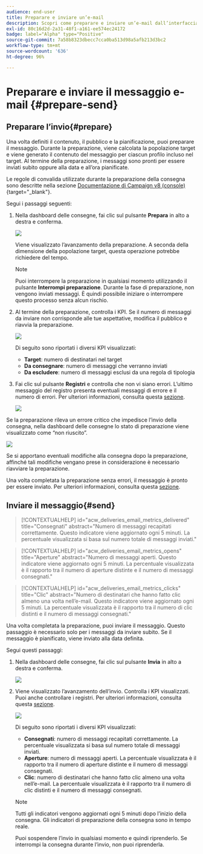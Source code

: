 ```yaml
---
audience: end-user
title: Preparare e inviare un’e-mail
description: Scopri come preparare e inviare un’e-mail dall’interfaccia utente di Campaign Web
exl-id: 80c16d2d-2a31-48f1-a161-ee574ec24172
badge: label="Alpha" type="Positive"
source-git-commit: 7a58b8323dbecc7cca0ba513d98a5afb213d3bc2
workflow-type: tm+mt
source-wordcount: '636'
ht-degree: 96%

---
```



# Preparare e inviare il messaggio e-mail {#prepare-send}


<!--

	show how to prepare and send the email + the live kpis in the dashboard

like acc when preparation, target calculated then send
real time KPIs, not in AJO. similar to ACS.
exclusion logs, causes
-->

<!--
send also KPIs
-->

## Preparare l’invio{#prepare}

Una volta definiti il contenuto, il pubblico e la pianificazione, puoi preparare il messaggio. Durante la preparazione, viene calcolata la popolazione target e viene generato il contenuto del messaggio per ciascun profilo incluso nel target. Al termine della preparazione, i messaggi sono pronti per essere inviati subito oppure alla data e all’ora pianificate.

Le regole di convalida utilizzate durante la preparazione della consegna sono descritte nella sezione [Documentazione di Campaign v8 (console)](https://experienceleague.adobe.com/docs/campaign/campaign-v8/campaigns/send/validate/delivery-analysis.html){target="_blank"}.

Segui i passaggi seguenti:

1. Nella dashboard delle consegne, fai clic sul pulsante **Prepara** in alto a destra e conferma.

   ![](assets/prepare.png)

   Viene visualizzato l’avanzamento della preparazione. A seconda della dimensione della popolazione target, questa operazione potrebbe richiedere del tempo.

   >[!NOTE]
   >
   >Puoi interrompere la preparazione in qualsiasi momento utilizzando il pulsante **Interrompi preparazione**. Durante la fase di preparazione, non vengono inviati messaggi. È quindi possibile iniziare o interrompere questo processo senza alcun rischio.

1. Al termine della preparazione, controlla i KPI. Se il numero di messaggi da inviare non corrisponde alle tue aspettative, modifica il pubblico e riavvia la preparazione.

   ![](assets/prepare2.png)

   Di seguito sono riportati i diversi KPI visualizzati:

   * **Target**: numero di destinatari nel target
   * **Da consegnare**: numero di messaggi che verranno inviati
   * **Da escludere**: numero di messaggi esclusi da una regola di tipologia

1. Fai clic sul pulsante **Registri** e controlla che non vi siano errori. L’ultimo messaggio del registro presenta eventuali messaggi di errore e il numero di errori. Per ulteriori informazioni, consulta questa [sezione](delivery-logs.md).

   ![](assets/prepare-logs.png)

Se la preparazione rileva un errore critico che impedisce l’invio della consegna, nella dashboard delle consegne lo stato di preparazione viene visualizzato come “non riuscito”.

![](assets/prepare-error.png)

Se si apportano eventuali modifiche alla consegna dopo la preparazione, affinché tali modifiche vengano prese in considerazione è necessario riavviare la preparazione.

Una volta completata la preparazione senza errori, il messaggio è pronto per essere inviato. Per ulteriori informazioni, consulta questa [sezione](#send).

## Inviare il messaggio{#send}

>[!CONTEXTUALHELP]
>id="acw_deliveries_email_metrics_delivered"
>title="Consegnati"
>abstract="Numero di messaggi recapitati correttamente. Questo indicatore viene aggiornato ogni 5 minuti. La percentuale visualizzata si basa sul numero totale di messaggi inviati."

>[!CONTEXTUALHELP]
>id="acw_deliveries_email_metrics_opens"
>title="Aperture"
>abstract="Numero di messaggi aperti. Questo indicatore viene aggiornato ogni 5 minuti. La percentuale visualizzata è il rapporto tra il numero di aperture distinte e il numero di messaggi consegnati."

>[!CONTEXTUALHELP]
>id="acw_deliveries_email_metrics_clicks"
>title="Clic"
>abstract="Numero di destinatari che hanno fatto clic almeno una volta nell’e-mail. Questo indicatore viene aggiornato ogni 5 minuti. La percentuale visualizzata è il rapporto tra il numero di clic distinti e il numero di messaggi consegnati."


Una volta completata la preparazione, puoi inviare il messaggio. Questo passaggio è necessario solo per i messaggi da inviare subito. Se il messaggio è pianificato, viene inviato alla data definita.

Segui questi passaggi:

1. Nella dashboard delle consegne, fai clic sul pulsante **Invia** in alto a destra e conferma.

   ![](assets/send.png)

1. Viene visualizzato l’avanzamento dell’invio. Controlla i KPI visualizzati. Puoi anche controllare i registri. Per ulteriori informazioni, consulta questa [sezione](delivery-logs.md).

   ![](assets/send2.png)

   Di seguito sono riportati i diversi KPI visualizzati:

   * **Consegnati**: numero di messaggi recapitati correttamente. La percentuale visualizzata si basa sul numero totale di messaggi inviati.
   * **Aperture**: numero di messaggi aperti. La percentuale visualizzata è il rapporto tra il numero di aperture distinte e il numero di messaggi consegnati.
   * **Clic**: numero di destinatari che hanno fatto clic almeno una volta nell’e-mail. La percentuale visualizzata è il rapporto tra il numero di clic distinti e il numero di messaggi consegnati.

   >[!NOTE]
   >
   >Tutti gli indicatori vengono aggiornati ogni 5 minuti dopo l’inizio della consegna. Gli indicatori di preparazione della consegna sono in tempo reale.

   Puoi sospendere l’invio in qualsiasi momento e quindi riprenderlo. Se interrompi la consegna durante l’invio, non puoi riprenderla.
